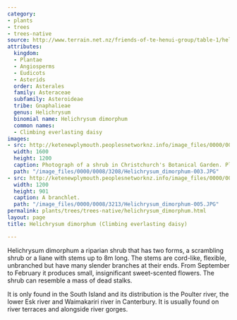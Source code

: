 ```yaml
---
category:
- plants
- trees
- trees-native
source: http://www.terrain.net.nz/friends-of-te-henui-group/table-1/helichrysum-dimorphum-climbing-everlasting-daisy.html
attributes:
  kingdom:
  - Plantae
  - Angiosperms
  - Eudicots
  - Asterids
  order: Asterales
  family: Asteraceae
  subfamily: Asteroideae
  tribe: Gnaphalieae
  genus: Helichrysum
  binomial name: Helichrysum dimorphum
  common names:
  - Climbing everlasting daisy
images:
- src: http://ketenewplymouth.peoplesnetworknz.info/image_files/0000/0008/3208/Helichrysum_dimorphum-003.JPG
  width: 1600
  height: 1200
  caption: Photograph of a shrub in Christchurch's Botanical Garden. Planted 1964.
  path: "/image_files/0000/0008/3208/Helichrysum_dimorphum-003.JPG"
- src: http://ketenewplymouth.peoplesnetworknz.info/image_files/0000/0008/3213/Helichrysum_dimorphum-005.JPG
  width: 1200
  height: 901
  caption: A branchlet.
  path: "/image_files/0000/0008/3213/Helichrysum_dimorphum-005.JPG"
permalink: plants/trees/trees-native/helichrysum_dimorphum.html
layout: page
title: Helichrysum dimorphum (Climbing everlasting daisy)

---
```

Helichrysum dimorphum a riparian shrub that has two forms, a scrambling shrub or a liane with stems up to 8m long. The stems are cord-like, flexible, unbranched but have many slender branches at their ends. From September to February it produces small, insignificant sweet-scented flowers. The shrub can resemble a mass of dead stalks.

It is only found in the South Island and its distribution is the Poulter river, the lower Esk river and Waimakariri river in Canterbury. It is usually found on river terraces and alongside river gorges.
